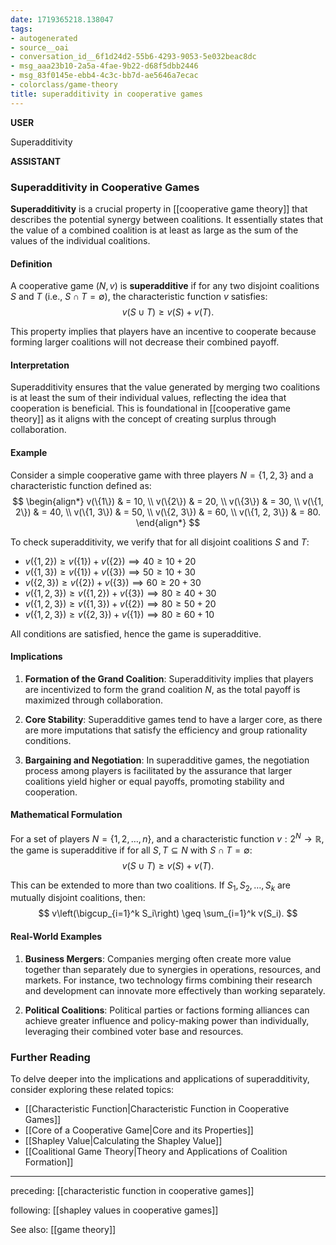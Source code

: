 ```yaml
---
date: 1719365218.138047
tags:
- autogenerated
- source__oai
- conversation_id__6f1d24d2-55b6-4293-9053-5e032beac8dc
- msg_aaa23b10-2a5a-4fae-9b22-d68f5dbb2446
- msg_83f0145e-ebb4-4c3c-bb7d-ae5646a7ecac
- colorclass/game-theory
title: superadditivity in cooperative games
---
```


**USER**

Superadditivity


**ASSISTANT**

### Superadditivity in Cooperative Games

**Superadditivity** is a crucial property in [[cooperative game theory]] that describes the potential synergy between coalitions. It essentially states that the value of a combined coalition is at least as large as the sum of the values of the individual coalitions.

#### Definition

A cooperative game $(N, v)$ is **superadditive** if for any two disjoint coalitions $S$ and $T$ (i.e., $S \cap T = \emptyset$), the characteristic function $v$ satisfies:
$$ v(S \cup T) \geq v(S) + v(T). $$

This property implies that players have an incentive to cooperate because forming larger coalitions will not decrease their combined payoff.

#### Interpretation

Superadditivity ensures that the value generated by merging two coalitions is at least the sum of their individual values, reflecting the idea that cooperation is beneficial. This is foundational in [[cooperative game theory]] as it aligns with the concept of creating surplus through collaboration.

#### Example

Consider a simple cooperative game with three players $N = \{1, 2, 3\}$ and a characteristic function defined as:
$$
\begin{align*}
v(\{1\}) & = 10, \\
v(\{2\}) & = 20, \\
v(\{3\}) & = 30, \\
v(\{1, 2\}) & = 40, \\
v(\{1, 3\}) & = 50, \\
v(\{2, 3\}) & = 60, \\
v(\{1, 2, 3\}) & = 80.
\end{align*}
$$

To check superadditivity, we verify that for all disjoint coalitions $S$ and $T$:
- $v(\{1, 2\}) \geq v(\{1\}) + v(\{2\}) \implies 40 \geq 10 + 20$
- $v(\{1, 3\}) \geq v(\{1\}) + v(\{3\}) \implies 50 \geq 10 + 30$
- $v(\{2, 3\}) \geq v(\{2\}) + v(\{3\}) \implies 60 \geq 20 + 30$
- $v(\{1, 2, 3\}) \geq v(\{1, 2\}) + v(\{3\}) \implies 80 \geq 40 + 30$
- $v(\{1, 2, 3\}) \geq v(\{1, 3\}) + v(\{2\}) \implies 80 \geq 50 + 20$
- $v(\{1, 2, 3\}) \geq v(\{2, 3\}) + v(\{1\}) \implies 80 \geq 60 + 10$

All conditions are satisfied, hence the game is superadditive.

#### Implications

1. **Formation of the Grand Coalition**:
   Superadditivity implies that players are incentivized to form the grand coalition $N$, as the total payoff is maximized through collaboration.

2. **Core Stability**:
   Superadditive games tend to have a larger core, as there are more imputations that satisfy the efficiency and group rationality conditions.

3. **Bargaining and Negotiation**:
   In superadditive games, the negotiation process among players is facilitated by the assurance that larger coalitions yield higher or equal payoffs, promoting stability and cooperation.

#### Mathematical Formulation

For a set of players $N = \{1, 2, \ldots, n\}$, and a characteristic function $v: 2^N \rightarrow \mathbb{R}$, the game is superadditive if for all $S, T \subseteq N$ with $S \cap T = \emptyset$:
$$ v(S \cup T) \geq v(S) + v(T). $$

This can be extended to more than two coalitions. If $S_1, S_2, \ldots, S_k$ are mutually disjoint coalitions, then:
$$ v\left(\bigcup_{i=1}^k S_i\right) \geq \sum_{i=1}^k v(S_i). $$

#### Real-World Examples

1. **Business Mergers**:
   Companies merging often create more value together than separately due to synergies in operations, resources, and markets. For instance, two technology firms combining their research and development can innovate more effectively than working separately.

2. **Political Coalitions**:
   Political parties or factions forming alliances can achieve greater influence and policy-making power than individually, leveraging their combined voter base and resources.

### Further Reading
To delve deeper into the implications and applications of superadditivity, consider exploring these related topics:
- [[Characteristic Function|Characteristic Function in Cooperative Games]]
- [[Core of a Cooperative Game|Core and its Properties]]
- [[Shapley Value|Calculating the Shapley Value]]
- [[Coalitional Game Theory|Theory and Applications of Coalition Formation]]


---

preceding: [[characteristic function in cooperative games]]  


following: [[shapley values in cooperative games]]

See also: [[game theory]]